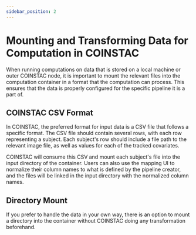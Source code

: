 ```yaml
---
sidebar_position: 2
---
```


# Mounting and Transforming Data for Computation in COINSTAC
When running computations on data that is stored on a local machine or outer COINSTAC node, it is important to mount the relevant files into the computation container in a format that the computation can process. This ensures that the data is properly configured for the specific pipeline it is a part of.

## COINSTAC CSV Format
In COINSTAC, the preferred format for input data is a CSV file that follows a specific format. The CSV file should contain several rows, with each row representing a subject. Each subject's row should include a file path to the relevant image file, as well as values for each of the tracked covariates.

COINSTAC will consume this CSV and mount each subject's file into the input directory of the container. Users can also use the mapping UI to normalize their column names to what is defined by the pipeline creator, and the files will be linked in the input directory with the normalized column names.

## Directory Mount
If you prefer to handle the data in your own way, there is an option to mount a directory into the container without COINSTAC doing any transformation beforehand.
